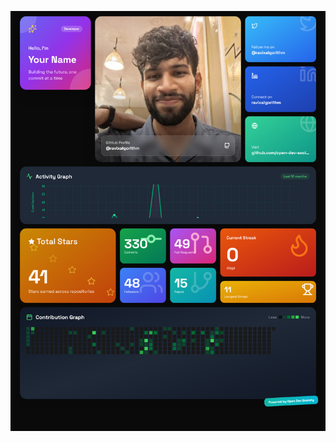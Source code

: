 ![OpenReadme](https://raw.githubusercontent.com/ravixalgorithm/openreadme-images/main/profiles/fad62070c0e0-d6495334.png)
